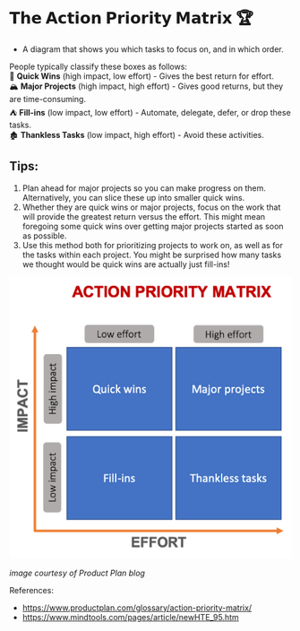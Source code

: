 # 𝗧𝗵𝗲 𝗔𝗰𝘁𝗶𝗼𝗻 𝗣𝗿𝗶𝗼𝗿𝗶𝘁𝘆 𝗠𝗮𝘁𝗿𝗶𝘅 🏆

* A diagram that shows you which tasks to focus on, and in which order.

People typically classify these boxes as follows:  
🏰 **Quick Wins** (high impact, low effort) - Gives the best return for effort.  
🏔️ **Major Projects** (high impact, high effort) - Gives good returns, but they are time-consuming.  
⛺ **Fill-ins** (low impact, low effort) - Automate, delegate, defer, or drop these tasks.  
🏚️ **Thankless Tasks** (low impact, high effort) - Avoid these activities.  

## Tips:
1. Plan ahead for major projects so you can make progress on them. Alternatively, you can slice these up into smaller quick wins.
2. Whether they are quick wins or major projects, focus on the work that will provide the greatest return versus the effort. This might mean foregoing some quick wins over getting major projects started as soon as possible.
3. Use this method both for prioritizing projects to work on, as well as for the tasks within each project. You might be surprised how many tasks we thought would be quick wins are actually just fill-ins!

[![](action-priority-matrix-1.png)](https://www.productplan.com/glossary/action-priority-matrix/)

*image courtesy of Product Plan blog*

References:
- https://www.productplan.com/glossary/action-priority-matrix/
- https://www.mindtools.com/pages/article/newHTE_95.htm